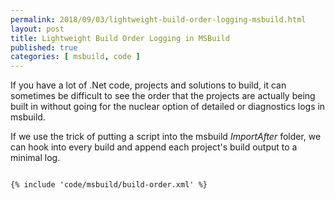 ```yaml
---
permalink: 2018/09/03/lightweight-build-order-logging-msbuild.html
layout: post
title: Lightweight Build Order Logging in MSBuild
published: true
categories: [ msbuild, code ]
---
```


If you have a lot of .Net code, projects and solutions to build, it can sometimes be difficult to see the order 
that the projects are actually being built in without going for the nuclear option of detailed or diagnostics logs 
in msbuild. 

If we use the trick of putting a script into the msbuild *ImportAfter* folder, we can hook into every build and append 
each project's build output to a minimal log.


~~~xml

{% include 'code/msbuild/build-order.xml' %}

~~~

